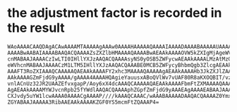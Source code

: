 # the adjustment factor is recorded in the result

    WAoAAAACAAQDAgACAwAAAAMTAAAAAgAAAw0AAAAHAAAAAQAAAAIAAAADAAAABAAAAAUAAAAG
    AAAABwAABAIAAAABAAQACQAAAAZsZXZlbHMAAAAQAAAABwAEAAkAAAAOVW5kZXIgMjAgeWVh
    cnMABAAJAAAACzIwLTI0IHllYXJzAAQACQAAAAsyNS0yOSB5ZWFycwAEAAkAAAALMzAtMzQg
    eWVhcnMABAAJAAAACzM1LTM5IHllYXJzAAQACQAAABE0MCB5ZWFycyBhbmQgb3ZlcgAEAAkA
    AAAFT3RoZXIAAAQCAAAAAQAEAAkAAAAFY2xhc3MAAAAQAAAAAgAEAAkAAAAHb3JkZXJlZAAE
    AAkAAAAGZmFjdG9yAAAA/gAAAA4AAAAHQAgieYauusxABoQVlWv7vUAF80R8aKXOQBIT/vz0
    vnlACnUz32JR2UAAZEfvxgapP/Aoy6xX4dcAAAQCAAAAAQAEAAkAAAAFbmFtZXMAAAAQAAAA
    AgAEAAkAAAAMYWJvcnRpb25fYWdlAAQACQAAAAphZGpfZmFjdG9yAAAEAgAAAAEABAAJAAAA
    CXJvdy5uYW1lcwAAAA0AAAACgAAAAP////kAAAQCAAAC/wAAABAAAAADAAQACQAAAAZ0Ymxf
    ZGYABAAJAAAAA3RibAAEAAkAAAAKZGF0YS5mcmFtZQAAAP4=

